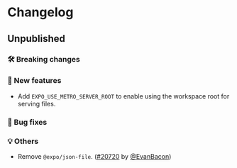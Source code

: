 # Changelog

## Unpublished

### 🛠 Breaking changes

### 🎉 New features

- Add `EXPO_USE_METRO_SERVER_ROOT` to enable using the workspace root for serving files.

### 🐛 Bug fixes

### 💡 Others

- Remove `@expo/json-file`. ([#20720](https://github.com/expo/expo/pull/20720) by [@EvanBacon](https://github.com/EvanBacon))
